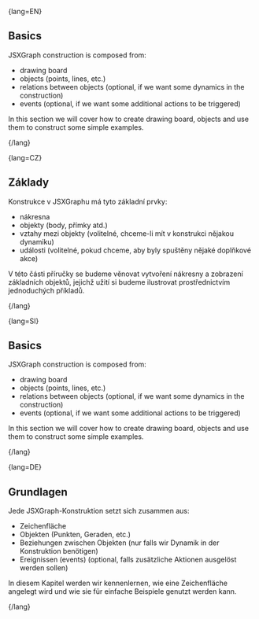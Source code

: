 {lang=EN}
## Basics
JSXGraph construction is composed from:
* drawing board
* objects (points, lines, etc.)
* relations between objects (optional, if we want some dynamics in the construction)
* events (optional, if we want some additional actions to be triggered)


In this section we will cover how to create drawing board, objects and use them to construct some simple examples.

{/lang}

{lang=CZ}
## Základy
Konstrukce v JSXGraphu má tyto základní prvky:
* nákresna
* objekty (body, přímky atd.)
* vztahy mezi objekty (volitelné, chceme-li mít v konstrukci nějakou dynamiku)
* události (volitelné, pokud chceme, aby byly spuštěny nějaké doplňkové akce)


V této části příručky se budeme věnovat vytvoření nákresny a zobrazení základních objektů, jejichž užití si budeme ilustrovat
prostřednictvím jednoduchých příkladů.

{/lang}

{lang=SI}
## Basics
JSXGraph construction is composed from:
* drawing board
* objects (points, lines, etc.)
* relations between objects (optional, if we want some dynamics in the construction)
* events (optional, if we want some additional actions to be triggered)


In this section we will cover how to create drawing board, objects and use them to construct some simple examples.

{/lang}

{lang=DE}
## Grundlagen
Jede JSXGraph-Konstruktion setzt sich zusammen aus:
* Zeichenfläche
* Objekten (Punkten, Geraden, etc.)
* Beziehungen zwischen Objekten (nur falls wir Dynamik in der Konstruktion benötigen)
* Ereignissen (events) (optional, falls zusätzliche Aktionen ausgelöst werden sollen)

In diesem Kapitel werden wir kennenlernen, wie eine Zeichenfläche angelegt wird und wie sie für einfache
Beispiele genutzt werden kann.

{/lang}